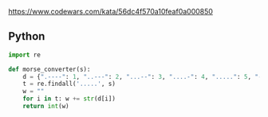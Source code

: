 https://www.codewars.com/kata/56dc4f570a10feaf0a000850

## Python
```python
import re

def morse_converter(s):
    d = {".----": 1, "..---": 2, "...--": 3, "....-": 4, ".....": 5, "-....": 6, "--...": 7, "---..": 8, "----.": 9, "-----": 0}
    t = re.findall('.....', s)
    w = ""
    for i in t: w += str(d[i])
    return int(w)
```